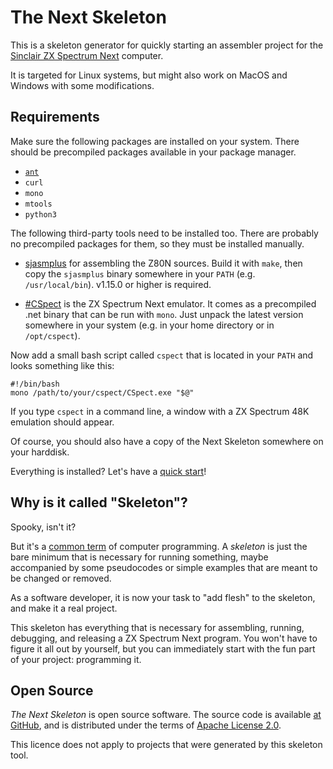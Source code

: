 # The Next Skeleton

This is a skeleton generator for quickly starting an assembler project for the [Sinclair ZX Spectrum Next](https://www.specnext.com/) computer.

It is targeted for Linux systems, but might also work on MacOS and Windows with some modifications.

## Requirements

Make sure the following packages are installed on your system. There should be precompiled packages available in your package manager.

* [`ant`](https://ant.apache.org/)
* `curl`
* `mono`
* `mtools`
* `python3`

The following third-party tools need to be installed too. There are probably no precompiled packages for them, so they must be installed manually.

* [sjasmplus](https://github.com/z00m128/sjasmplus) for assembling the Z80N sources. Build it with `make`, then copy the `sjasmplus` binary somewhere in your `PATH` (e.g. `/usr/local/bin`). v1.15.0 or higher is required.

* [#CSpect](http://www.cspect.org/) is the ZX Spectrum Next emulator. It comes as a precompiled .net binary that can be run with `mono`. Just unpack the latest version somewhere in your system (e.g. in your home directory or in `/opt/cspect`).

Now add a small bash script called `cspect` that is located in your `PATH` and looks something like this:

```
#!/bin/bash
mono /path/to/your/cspect/CSpect.exe "$@"
```

If you type `cspect` in a command line, a window with a ZX Spectrum 48K emulation should appear.

Of course, you should also have a copy of the Next Skeleton somewhere on your harddisk.

Everything is installed? Let's have a [quick start](start.md)!

## Why is it called "Skeleton"?

Spooky, isn't it?

But it's a [common term](https://en.wikipedia.org/wiki/Skeleton_(computer_programming)) of computer programming. A _skeleton_ is just the bare minimum that is necessary for running something, maybe accompanied by some pseudocodes or simple examples that are meant to be changed or removed.

As a software developer, it is now your task to "add flesh" to the skeleton, and make it a real project.

This skeleton has everything that is necessary for assembling, running, debugging, and releasing a ZX Spectrum Next program. You won't have to figure it all out by yourself, but you can immediately start with the fun part of your project: programming it.

## Open Source

_The Next Skeleton_ is open source software. The source code is available [at GitHub](https://github.com/shred/nextskeleton), and is distributed under the terms of [Apache License 2.0](https://www.apache.org/licenses/LICENSE-2.0).

This licence does not apply to projects that were generated by this skeleton tool.
